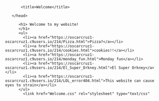<!doctype html>
  <html>
      <body background="https://oscarcruz1-oscarcruz1.c9users.io/Images/pic.jpg"
      </body>
       <head>
         <style>
        </style>
        <body>

           <title>Welcome</title>
           
       </head>
       
          <h1> Welcome to my website!
          </h1>
          <ul>
            <li><a href="https://oscarcruz1-oscarcruz1.c9users.io/214/Pizza.html">Pizza?</a></li>
            <li><a href="https://oscarcruz1-oscarcruz1.c9users.io/214/cookies.html">cookies!!</a></li>
            <li><a href="https://oscarcruz1-oscarcruz1.c9users.io/214/monday_fun.html">Monday fun</a></li>
            <li><a href="https://oscarcruz1-oscarcruz1.c9users.io/214/El_Super_Orkney.html">El Super Orkney</a></li>
            <li><a href="https://oscarcruz1-oscarcruz1.c9users.io/214/LOL_error404.html">This website can cause eyes to strain</a></li>
          </ul>
            <link href="Welcome.css" rel="stylesheet" type="text/css"
  </html>
